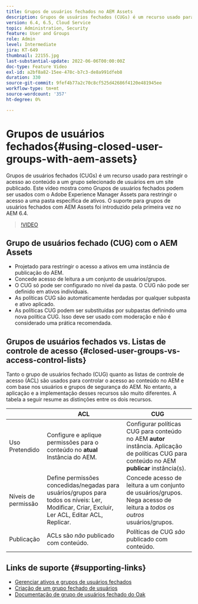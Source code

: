 ```yaml
---
title: Grupos de usuários fechados no AEM Assets
description: Grupos de usuários fechados (CUGs) é um recurso usado para restringir o acesso ao conteúdo a um grupo selecionado de usuários em um site publicado. Este vídeo mostra como Grupos de usuários fechados podem ser usados com o Adobe Experience Manager Assets para restringir o acesso a uma pasta específica de ativos.
version: 6.4, 6.5, Cloud Service
topic: Administration, Security
feature: User and Groups
role: Admin
level: Intermediate
jira: KT-649
thumbnail: 22155.jpg
last-substantial-update: 2022-06-06T00:00:00Z
doc-type: Feature Video
exl-id: a2bf8a82-15ee-478c-b7c3-de8a991dfeb8
duration: 330
source-git-commit: 9fef4b77a2c70c8cf525d42686f4120e481945ee
workflow-type: tm+mt
source-wordcount: '357'
ht-degree: 0%

---
```


# Grupos de usuários fechados{#using-closed-user-groups-with-aem-assets}

Grupos de usuários fechados (CUGs) é um recurso usado para restringir o acesso ao conteúdo a um grupo selecionado de usuários em um site publicado. Este vídeo mostra como Grupos de usuários fechados podem ser usados com o Adobe Experience Manager Assets para restringir o acesso a uma pasta específica de ativos. O suporte para grupos de usuários fechados com AEM Assets foi introduzido pela primeira vez no AEM 6.4.

>[!VIDEO](https://video.tv.adobe.com/v/22155?quality=12&learn=on)

## Grupo de usuários fechado (CUG) com o AEM Assets

* Projetado para restringir o acesso a ativos em uma instância de publicação do AEM.
* Concede acesso de leitura a um conjunto de usuários/grupos.
* O CUG só pode ser configurado no nível da pasta. O CUG não pode ser definido em ativos individuais.
* As políticas CUG são automaticamente herdadas por qualquer subpasta e ativo aplicado.
* As políticas CUG podem ser substituídas por subpastas definindo uma nova política CUG. Isso deve ser usado com moderação e não é considerado uma prática recomendada.

## Grupos de usuários fechados vs. Listas de controle de acesso {#closed-user-groups-vs-access-control-lists}

Tanto o grupo de usuários fechado (CUG) quanto as listas de controle de acesso (ACL) são usados para controlar o acesso ao conteúdo no AEM e com base nos usuários e grupos de segurança do AEM. No entanto, a aplicação e a implementação desses recursos são muito diferentes. A tabela a seguir resume as distinções entre os dois recursos.

|                   | ACL | CUG |
| ----------------- | -------------------------------------------------------------------------------------------------------------------------------- | ----------------------------------------------------------------------------------------------------------------------------- |
| Uso Pretendido | Configure e aplique permissões para o conteúdo no **atual** Instância do AEM. | Configurar políticas CUG para conteúdo no AEM **autor** instância. Aplicação de políticas CUG para conteúdo no AEM **publicar** instância(s). |
| Níveis de permissão | Define permissões concedidas/negadas para usuários/grupos para todos os níveis: Ler, Modificar, Criar, Excluir, Ler ACL, Editar ACL, Replicar. | Concede acesso de leitura a um conjunto de usuários/grupos. Nega acesso de leitura a *todos os outros* usuários/grupos. |
| Publicação | ACLs são *não* publicado com conteúdo. | Políticas de CUG *são* publicado com conteúdo. |

## Links de suporte {#supporting-links}

* [Gerenciar ativos e grupos de usuários fechados](https://experienceleague.adobe.com/docs/experience-manager-65/assets/managing/manage-assets.html?lang=en#closed-user-group)
* [Criação de um grupo fechado de usuários](https://experienceleague.adobe.com/docs/experience-manager-65/administering/security/cug.html)
* [Documentação de grupo de usuários fechado do Oak](https://jackrabbit.apache.org/oak/docs/security/authorization/cug.html)
